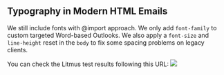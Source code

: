 ## Typography in Modern HTML Emails

We still include fonts with @import approach. We only add `font-family` to custom targeted 
Word-based Outlooks. We also apply a `font-size` and `line-height` reset in the `body` to fix 
some spacing problems on legacy clients.


You can check the Litmus test results following this URL:
![](https://litmus.com/checklist/emails/public/d96248c)